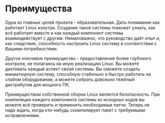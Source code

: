 # Преимущества

Одна из главных целей проекта - образовательная. Дать понимание как работает Linux изнутри. Создание такой системы поможет узнать, как всё работает вместе и как каждый компонент системы взаимодействует с другим. Немаловажно, что руководство даёт опыт и, как следствие, способность настроить Linux систему в соответствии с Вашими потребностями.

Другое ключевое преимущество - предоставление более глубокого контроля, не полагаясь на иную реализацию Linux. Вы можете диктовать каждый аспект своей системы. Вы сможете создать миниатюрную систему, способную стабильно и быстро работать на слабом оборудовании, а можете собрать довольно тяжёлый дистрибутив для мощного ПК.

Преимуществом собственной сборки Linux является безопасность. При компиляции каждого компонента системы из исходных кодов вы можете всё проверить и применить необходимые патчи. Теперь не надо ждать, когда кто-нибудь скомпилирует пакет с требуемыми исправлениями.
